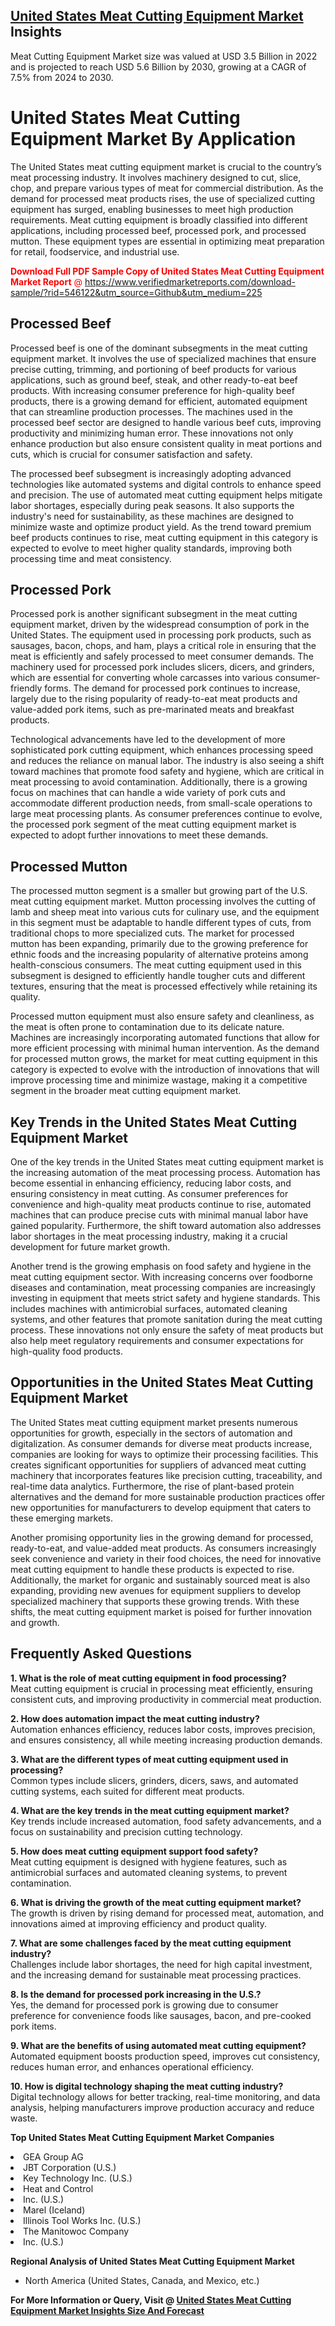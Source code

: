 <h2><a href="https://www.verifiedmarketreports.com/download-sample/?rid=546122&amp;utm_source=Github&amp;utm_medium=225" target="_blank">United States Meat Cutting Equipment Market</a> Insights</h2><p>Meat Cutting Equipment Market size was valued at USD 3.5 Billion in 2022 and is projected to reach USD 5.6 Billion by 2030, growing at a CAGR of 7.5% from 2024 to 2030.</p><p><h1>United States Meat Cutting Equipment Market By Application</h1> <p>The United States meat cutting equipment market is crucial to the country’s meat processing industry. It involves machinery designed to cut, slice, chop, and prepare various types of meat for commercial distribution. As the demand for processed meat products rises, the use of specialized cutting equipment has surged, enabling businesses to meet high production requirements. Meat cutting equipment is broadly classified into different applications, including processed beef, processed pork, and processed mutton. These equipment types are essential in optimizing meat preparation for retail, foodservice, and industrial use. <p><span class=""><span style="color: #ff0000;"><strong>Download Full PDF Sample Copy of United States Meat Cutting Equipment Market Report</strong> @ </span><a href="https://www.verifiedmarketreports.com/download-sample/?rid=546122&amp;utm_source=Github&amp;utm_medium=225" target="_blank">https://www.verifiedmarketreports.com/download-sample/?rid=546122&amp;utm_source=Github&amp;utm_medium=225</a></span></p></p> <h2>Processed Beef</h2> <p>Processed beef is one of the dominant subsegments in the meat cutting equipment market. It involves the use of specialized machines that ensure precise cutting, trimming, and portioning of beef products for various applications, such as ground beef, steak, and other ready-to-eat beef products. With increasing consumer preference for high-quality beef products, there is a growing demand for efficient, automated equipment that can streamline production processes. The machines used in the processed beef sector are designed to handle various beef cuts, improving productivity and minimizing human error. These innovations not only enhance production but also ensure consistent quality in meat portions and cuts, which is crucial for consumer satisfaction and safety. <p>The processed beef subsegment is increasingly adopting advanced technologies like automated systems and digital controls to enhance speed and precision. The use of automated meat cutting equipment helps mitigate labor shortages, especially during peak seasons. It also supports the industry's need for sustainability, as these machines are designed to minimize waste and optimize product yield. As the trend toward premium beef products continues to rise, meat cutting equipment in this category is expected to evolve to meet higher quality standards, improving both processing time and meat consistency.</p> <h2>Processed Pork</h2> <p>Processed pork is another significant subsegment in the meat cutting equipment market, driven by the widespread consumption of pork in the United States. The equipment used in processing pork products, such as sausages, bacon, chops, and ham, plays a critical role in ensuring that the meat is efficiently and safely processed to meet consumer demands. The machinery used for processed pork includes slicers, dicers, and grinders, which are essential for converting whole carcasses into various consumer-friendly forms. The demand for processed pork continues to increase, largely due to the rising popularity of ready-to-eat meat products and value-added pork items, such as pre-marinated meats and breakfast products. <p>Technological advancements have led to the development of more sophisticated pork cutting equipment, which enhances processing speed and reduces the reliance on manual labor. The industry is also seeing a shift toward machines that promote food safety and hygiene, which are critical in meat processing to avoid contamination. Additionally, there is a growing focus on machines that can handle a wide variety of pork cuts and accommodate different production needs, from small-scale operations to large meat processing plants. As consumer preferences continue to evolve, the processed pork segment of the meat cutting equipment market is expected to adopt further innovations to meet these demands.</p> <h2>Processed Mutton</h2> <p>The processed mutton segment is a smaller but growing part of the U.S. meat cutting equipment market. Mutton processing involves the cutting of lamb and sheep meat into various cuts for culinary use, and the equipment in this segment must be adaptable to handle different types of cuts, from traditional chops to more specialized cuts. The market for processed mutton has been expanding, primarily due to the growing preference for ethnic foods and the increasing popularity of alternative proteins among health-conscious consumers. The meat cutting equipment used in this subsegment is designed to efficiently handle tougher cuts and different textures, ensuring that the meat is processed effectively while retaining its quality. <p>Processed mutton equipment must also ensure safety and cleanliness, as the meat is often prone to contamination due to its delicate nature. Machines are increasingly incorporating automated functions that allow for more efficient processing with minimal human intervention. As the demand for processed mutton grows, the market for meat cutting equipment in this category is expected to evolve with the introduction of innovations that will improve processing time and minimize wastage, making it a competitive segment in the broader meat cutting equipment market.</p> <h2>Key Trends in the United States Meat Cutting Equipment Market</h2> <p>One of the key trends in the United States meat cutting equipment market is the increasing automation of the meat processing process. Automation has become essential in enhancing efficiency, reducing labor costs, and ensuring consistency in meat cutting. As consumer preferences for convenience and high-quality meat products continue to rise, automated machines that can produce precise cuts with minimal manual labor have gained popularity. Furthermore, the shift toward automation also addresses labor shortages in the meat processing industry, making it a crucial development for future market growth.</p> <p>Another trend is the growing emphasis on food safety and hygiene in the meat cutting equipment sector. With increasing concerns over foodborne diseases and contamination, meat processing companies are increasingly investing in equipment that meets strict safety and hygiene standards. This includes machines with antimicrobial surfaces, automated cleaning systems, and other features that promote sanitation during the meat cutting process. These innovations not only ensure the safety of meat products but also help meet regulatory requirements and consumer expectations for high-quality food products.</p> <h2>Opportunities in the United States Meat Cutting Equipment Market</h2> <p>The United States meat cutting equipment market presents numerous opportunities for growth, especially in the sectors of automation and digitalization. As consumer demands for diverse meat products increase, companies are looking for ways to optimize their processing facilities. This creates significant opportunities for suppliers of advanced meat cutting machinery that incorporates features like precision cutting, traceability, and real-time data analytics. Furthermore, the rise of plant-based protein alternatives and the demand for more sustainable production practices offer new opportunities for manufacturers to develop equipment that caters to these emerging markets.</p> <p>Another promising opportunity lies in the growing demand for processed, ready-to-eat, and value-added meat products. As consumers increasingly seek convenience and variety in their food choices, the need for innovative meat cutting equipment to handle these products is expected to rise. Additionally, the market for organic and sustainably sourced meat is also expanding, providing new avenues for equipment suppliers to develop specialized machinery that supports these growing trends. With these shifts, the meat cutting equipment market is poised for further innovation and growth.</p> <h2>Frequently Asked Questions</h2> <p><b>1. What is the role of meat cutting equipment in food processing?</b><br>Meat cutting equipment is crucial in processing meat efficiently, ensuring consistent cuts, and improving productivity in commercial meat production.</p> <p><b>2. How does automation impact the meat cutting industry?</b><br>Automation enhances efficiency, reduces labor costs, improves precision, and ensures consistency, all while meeting increasing production demands.</p> <p><b>3. What are the different types of meat cutting equipment used in processing?</b><br>Common types include slicers, grinders, dicers, saws, and automated cutting systems, each suited for different meat products.</p> <p><b>4. What are the key trends in the meat cutting equipment market?</b><br>Key trends include increased automation, food safety advancements, and a focus on sustainability and precision cutting technology.</p> <p><b>5. How does meat cutting equipment support food safety?</b><br>Meat cutting equipment is designed with hygiene features, such as antimicrobial surfaces and automated cleaning systems, to prevent contamination.</p> <p><b>6. What is driving the growth of the meat cutting equipment market?</b><br>The growth is driven by rising demand for processed meat, automation, and innovations aimed at improving efficiency and product quality.</p> <p><b>7. What are some challenges faced by the meat cutting equipment industry?</b><br>Challenges include labor shortages, the need for high capital investment, and the increasing demand for sustainable meat processing practices.</p> <p><b>8. Is the demand for processed pork increasing in the U.S.?</b><br>Yes, the demand for processed pork is growing due to consumer preference for convenience foods like sausages, bacon, and pre-cooked pork items.</p> <p><b>9. What are the benefits of using automated meat cutting equipment?</b><br>Automated equipment boosts production speed, improves cut consistency, reduces human error, and enhances operational efficiency.</p> <p><b>10. How is digital technology shaping the meat cutting industry?</b><br>Digital technology allows for better tracking, real-time monitoring, and data analysis, helping manufacturers improve production accuracy and reduce waste.</p></p><p><strong>Top United States Meat Cutting Equipment Market Companies</strong></p><div data-test-id=""><p><li>GEA Group AG</li><li> JBT Corporation (U.S.)</li><li> Key Technology Inc. (U.S.)</li><li> Heat and Control</li><li> Inc. (U.S.)</li><li> Marel (Iceland)</li><li> Illinois Tool Works Inc. (U.S.)</li><li> The Manitowoc Company</li><li> Inc. (U.S.)</li></p><div><strong>Regional Analysis of&nbsp;United States Meat Cutting Equipment Market</strong></div><ul><li dir="ltr"><p dir="ltr">North America&nbsp;(United States, Canada, and Mexico, etc.)</p></li></ul><p><strong>For More Information or Query, Visit @&nbsp;</strong><strong><a href="https://www.verifiedmarketreports.com/product/meat-cutting-equipment-market-size-and-forecast/?utm_source=Github&amp;utm_medium=225" target="_blank">United States Meat Cutting Equipment Market Insights Size And Forecast</a></strong></p></div>
